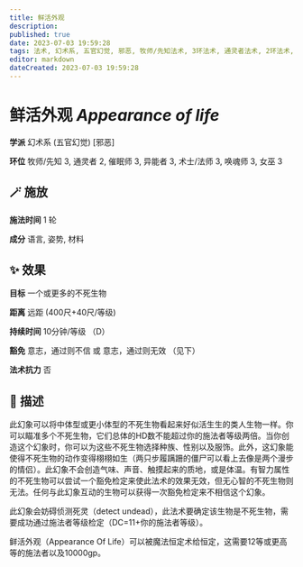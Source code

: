 ```yaml
---
title: 鲜活外观
description: 
published: true
date: 2023-07-03 19:59:28
tags: 法术, 幻术系, 五官幻觉, 邪恶, 牧师/先知法术, 3环法术, 通灵者法术, 2环法术, 催眠师法术, 异能者法术, 术士/法师法术, 唤魂师法术, 女巫法术
editor: markdown
dateCreated: 2023-07-03 19:59:28
---
```


# **鲜活外观** *Appearance of life*

**学派** 幻术系 (五官幻觉) \[邪恶\] 

**环位** 牧师/先知 3, 通灵者 2, 催眠师 3, 异能者 3, 术士/法师 3, 唤魂师 3, 女巫 3

## 🪄 施放

**施法时间** 1 轮

**成分** 语言, 姿势, 材料

## ✨ 效果 

**目标** 一个或更多的不死生物 

**距离** 远距 (400尺+40尺/等级)  

**持续时间** 10分钟/等级 （D） 

**豁免** 意志，通过则不信 或 意志，通过则无效 （见下）

**法术抗力** 否

## 📖 描述

此幻象可以将中体型或更小体型的不死生物看起来好似活生生的类人生物一样。你可以瞄准多个不死生物，它们总体的HD数不能超过你的施法者等级两倍。当你创造这个幻象时，你可以为这些不死生物选择种族、性别以及服饰。此外，这幻象能使得不死生物的动作变得栩栩如生（两只步履蹒跚的僵尸可以看上去像是两个漫步的情侣）。此幻象不会创造气味、声音、触摸起来的质地，或是体温。有智力属性的不死生物可以尝试一个豁免检定来使此法术的效果无效，但无心智的不死生物则无法。任何与此幻象互动的生物可以获得一次豁免检定来不相信这个幻象。

此幻象会妨碍侦测死灵（detect undead），此法术要确定该生物是不死生物，需要成功通过施法者等级检定（DC=11+你的施法者等级）。

鲜活外观（Appearance Of Life）可以被魔法恒定术给恒定，这需要12等或更高等的施法者以及10000gp。
    